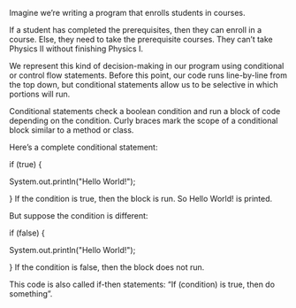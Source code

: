 Imagine we’re writing a program that enrolls students in courses.

If a student has completed the prerequisites, then they can enroll in a course.
Else, they need to take the prerequisite courses.
They can’t take Physics II without finishing Physics I.

We represent this kind of decision-making in our program using conditional or control flow statements. Before this point, our code runs line-by-line from the top down, but conditional statements allow us to be selective in which portions will run.

Conditional statements check a boolean condition and run a block of code depending on the condition. Curly braces mark the scope of a conditional block similar to a method or class.

Here’s a complete conditional statement:

if (true) {

System.out.println("Hello World!");

}
If the condition is true, then the block is run. So Hello World! is printed.

But suppose the condition is different:

if (false) {

System.out.println("Hello World!");

}
If the condition is false, then the block does not run.

This code is also called if-then statements: “If (condition) is true, then do something”.